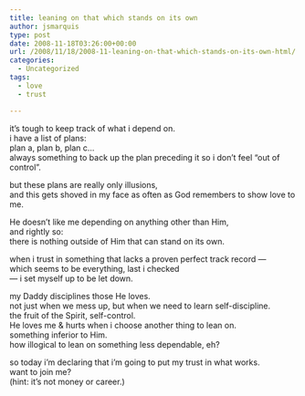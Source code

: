 ```yaml
---
title: leaning on that which stands on its own
author: jsmarquis
type: post
date: 2008-11-18T03:26:00+00:00
url: /2008/11/18/2008-11-leaning-on-that-which-stands-on-its-own-html/
categories:
  - Uncategorized
tags:
  - love
  - trust

---
```

it&#8217;s tough to keep track of what i depend on.  
i have a list of plans:  
plan a, plan b, plan c&#8230;  
always something to back up the plan preceding it so i don&#8217;t feel &#8220;out of control&#8221;.

but these plans are really only illusions,  
and this gets shoved in my face as often as God remembers to show love to me.

He doesn&#8217;t like me depending on anything other than Him,   
and rightly so:  
there is nothing outside of Him that can stand on its own.

when i trust in something that lacks a proven perfect track record &#8212;  
which seems to be everything, last i checked  
&#8212; i set myself up to be let down.

my Daddy disciplines those He loves.  
not just when we mess up, but when we need to learn self-discipline.  
the fruit of the Spirit, self-control.  
He loves me & hurts when i choose another thing to lean on.  
something inferior to Him.  
how illogical to lean on something less dependable, eh?

so today i&#8217;m declaring that i&#8217;m going to put my trust in what works.  
want to join me?  
(hint: it&#8217;s not money or career.)
